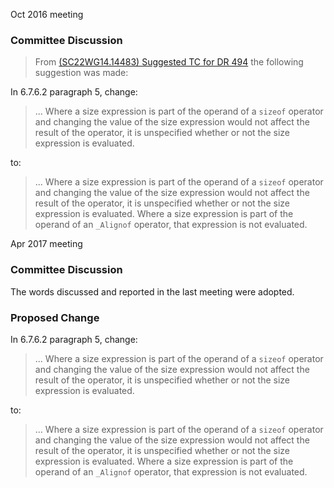 Oct 2016 meeting

### Committee Discussion

> From [(SC22WG14.14483) Suggested TC for DR
> 494](https://www.open-std.org/jtc1/sc22/wg14/14483) the following suggestion was
> made:

In 6.7.6.2 paragraph 5, change:

> ... Where a size expression is part of the operand of a `sizeof` operator and
> changing the value of the size expression would not affect the result of the
> operator, it is unspecified whether or not the size expression is evaluated.

to:

> ... Where a size expression is part of the operand of a `sizeof` operator and
> changing the value of the size expression would not affect the result of the
> operator, it is unspecified whether or not the size expression is evaluated.
> Where a size expression is part of the operand of an `_Alignof` operator, that
> expression is not evaluated.

Apr 2017 meeting

### Committee Discussion

The words discussed and reported in the last meeting were adopted.

### Proposed Change

In 6.7.6.2 paragraph 5, change:

> ... Where a size expression is part of the operand of a `sizeof` operator and
> changing the value of the size expression would not affect the result of the
> operator, it is unspecified whether or not the size expression is evaluated.

to:

> ... Where a size expression is part of the operand of a `sizeof` operator and
> changing the value of the size expression would not affect the result of the
> operator, it is unspecified whether or not the size expression is evaluated.
> Where a size expression is part of the operand of an `_Alignof` operator, that
> expression is not evaluated.
